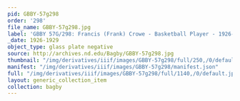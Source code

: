 ```yaml
---
pid: GBBY-57g298
order: '298'
file_name: GBBY-57g298.jpg
label: 'GBBY 57G/298: Francis (Frank) Crowe - Basketball Player - 1926-1929'
_date: 1926-1929
object_type: glass plate negative
source: http://archives.nd.edu/Bagby/GBBY-57g298.jpg
thumbnail: "/img/derivatives/iiif/images/GBBY-57g298/full/250,/0/default.jpg"
manifest: "/img/derivatives/iiif/images/GBBY-57g298/manifest.json"
full: "/img/derivatives/iiif/images/GBBY-57g298/full/1140,/0/default.jpg"
layout: generic_collection_item
collection: bagby
---
```

